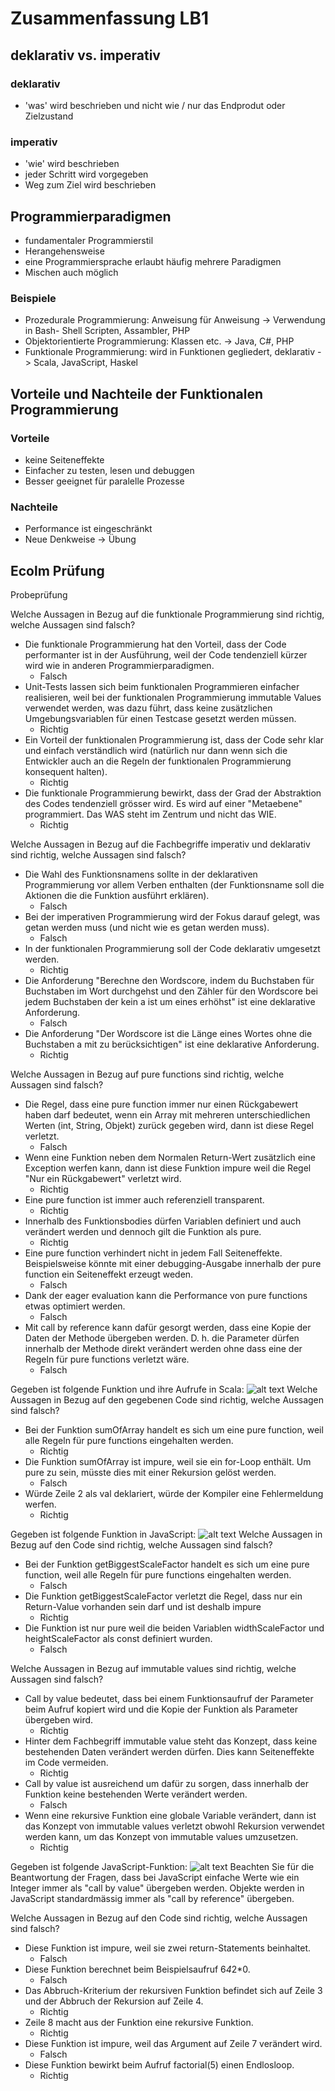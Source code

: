 # Zusammenfassung LB1

## deklarativ vs. imperativ

### deklarativ

- 'was' wird beschrieben und nicht wie / nur das Endprodut oder Zielzustand

### imperativ

- 'wie' wird beschrieben
- jeder Schritt wird vorgegeben
- Weg zum Ziel wird beschrieben

## Programmierparadigmen

- fundamentaler Programmierstil
- Herangehensweise
- eine Programmiersprache erlaubt häufig mehrere Paradigmen
- Mischen auch möglich

### Beispiele

- Prozedurale Programmierung: Anweisung für Anweisung -> Verwendung in Bash- Shell Scripten, Assambler, PHP
- Objektorientierte Programmierung: Klassen etc. -> Java, C#, PHP
- Funktionale Programmierung: wird in Funktionen gegliedert, deklarativ -> Scala, JavaScript, Haskel

## Vorteile und Nachteile der Funktionalen Programmierung

### Vorteile

- keine Seiteneffekte
- Einfacher zu testen, lesen und debuggen
- Besser geeignet für paralelle Prozesse

### Nachteile

- Performance ist eingeschränkt
- Neue Denkweise -> Übung

## Ecolm Prüfung

Probeprüfung

Welche Aussagen in Bezug auf die funktionale Programmierung sind richtig, welche Aussagen sind falsch?

- Die funktionale Programmierung hat den Vorteil, dass der Code performanter ist in der Ausführung, weil der Code tendenziell kürzer wird wie in anderen Programmierparadigmen.
  - Falsch
- Unit-Tests lassen sich beim funktionalen Programmieren einfacher realisieren, weil bei der funktionalen Programmierung immutable Values verwendet werden, was dazu führt, dass keine zusätzlichen Umgebungsvariablen für einen Testcase gesetzt werden müssen.
  - Richtig
- Ein Vorteil der funktionalen Programmierung ist, dass der Code sehr klar und einfach verständlich wird (natürlich nur dann wenn sich die Entwickler auch an die Regeln der funktionalen Programmierung konsequent halten).
  - Richtig
- Die funktionale Programmierung bewirkt, dass der Grad der Abstraktion des Codes tendenziell grösser wird. Es wird auf einer "Metaebene" programmiert. Das WAS steht im Zentrum und nicht das WIE.
  - Richtig

Welche Aussagen in Bezug auf die Fachbegriffe imperativ und deklarativ sind richtig, welche Aussagen sind falsch?

- Die Wahl des Funktionsnamens sollte in der deklarativen Programmierung vor allem Verben enthalten (der Funktionsname soll die Aktionen die die Funktion ausführt erklären).
  - Falsch
- Bei der imperativen Programmierung wird der Fokus darauf gelegt, was getan werden muss (und nicht wie es getan werden muss).
  - Falsch
- In der funktionalen Programmierung soll der Code deklarativ umgesetzt werden.
  - Richtig
- Die Anforderung "Berechne den Wordscore, indem du Buchstaben für Buchstaben im Wort durchgehst und den Zähler für den Wordscore bei jedem Buchstaben der kein a ist um eines erhöhst" ist eine deklarative Anforderung.
  - Falsch
- Die Anforderung "Der Wordscore ist die Länge eines Wortes ohne die Buchstaben a mit zu berücksichtigen" ist eine deklarative Anforderung.
  - Richtig

Welche Aussagen in Bezug auf pure functions sind richtig, welche Aussagen sind falsch?

- Die Regel, dass eine pure function immer nur einen Rückgabewert haben darf bedeutet, wenn ein Array mit mehreren unterschiedlichen Werten (int, String, Objekt) zurück gegeben wird, dann ist diese Regel verletzt.
  - Falsch
- Wenn eine Funktion neben dem Normalen Return-Wert zusätzlich eine Exception werfen kann, dann ist diese Funktion impure weil die Regel "Nur ein Rückgabewert" verletzt wird.
  - Richtig
- Eine pure function ist immer auch referenziell transparent.
  - Richtig
- Innerhalb des Funktionsbodies dürfen Variablen definiert und auch verändert werden und dennoch gilt die Funktion als pure.
  - Richtig
- Eine pure function verhindert nicht in jedem Fall Seiteneffekte. Beispielsweise könnte mit einer debugging-Ausgabe innerhalb der pure function ein Seiteneffekt erzeugt weden.
  - Falsch
- Dank der eager evaluation kann die Performance von pure functions etwas optimiert werden.
  - Falsch
- Mit call by reference kann dafür gesorgt werden, dass eine Kopie der Daten der Methode übergeben werden. D. h. die Parameter dürfen innerhalb der Methode direkt verändert werden ohne dass eine der Regeln für pure functions verletzt wäre.
  - Falsch

Gegeben ist folgende Funktion und ihre Aufrufe in Scala:
![alt text](image.png)
Welche Aussagen in Bezug auf den gegebenen Code sind richtig, welche Aussagen sind falsch?

- Bei der Funktion sumOfArray handelt es sich um eine pure function, weil alle Regeln für pure functions eingehalten werden.
  - Richtig
- Die Funktion sumOfArray ist impure, weil sie ein for-Loop enthält. Um pure zu sein, müsste dies mit einer Rekursion gelöst werden.
  - Falsch
- Würde Zeile 2 als val deklariert, würde der Kompiler eine Fehlermeldung werfen.
  - Richtig

Gegeben ist folgende Funktion in JavaScript:
![alt text](image-1.png)
Welche Aussagen in Bezug auf den Code sind richtig, welche Aussagen sind falsch?

- Bei der Funktion getBiggestScaleFactor handelt es sich um eine pure function, weil alle Regeln für pure functions eingehalten werden.
  - Falsch
- Die Funktion getBiggestScaleFactor verletzt die Regel, dass nur ein Return-Value vorhanden sein darf und ist deshalb impure
  - Richtig
- Die Funktion ist nur pure weil die beiden Variablen widthScaleFactor und heightScaleFactor als const definiert wurden.
  - Falsch

Welche Aussagen in Bezug auf immutable values sind richtig, welche Aussagen sind falsch?

- Call by value bedeutet, dass bei einem Funktionsaufruf der Parameter beim Aufruf kopiert wird und die Kopie der Funktion als Parameter übergeben wird.
  - Richtig
- Hinter dem Fachbegriff immutable value steht das Konzept, dass keine bestehenden Daten verändert werden dürfen. Dies kann Seiteneffekte im Code vermeiden.
  - Richtig
- Call by value ist ausreichend um dafür zu sorgen, dass innerhalb der Funktion keine bestehenden Werte verändert werden.
  - Falsch
- Wenn eine rekursive Funktion eine globale Variable verändert, dann ist das Konzept von immutable values verletzt obwohl Rekursion verwendet werden kann, um das Konzept von immutable values umzusetzen.
  - Richtig

Gegeben ist folgende JavaScript-Funktion:
![alt text](image-2.png)
Beachten Sie für die Beantwortung der Fragen, dass bei JavaScript einfache Werte wie ein Integer immer als "call by value" übergeben werden. Objekte werden in JavaScript standardmässig immer als "call by reference" übergeben.

Welche Aussagen in Bezug auf den Code sind richtig, welche Aussagen sind falsch?

- Diese Funktion ist impure, weil sie zwei return-Statements beinhaltet.
  - Falsch
- Diese Funktion berechnet beim Beispielsaufruf 6*4*2*0.
  - Falsch
- Das Abbruch-Kriterium der rekursiven Funktion befindet sich auf Zeile 3 und der Abbruch der Rekursion auf Zeile 4.
  - Richtig
- Zeile 8 macht aus der Funktion eine rekursive Funktion.
  - Richtig
- Diese Funktion ist impure, weil das Argument auf Zeile 7 verändert wird.
  - Falsch
- Diese Funktion bewirkt beim Aufruf factorial(5) einen Endlosloop.
  - Richtig
